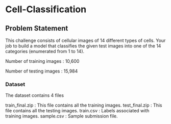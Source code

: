 # Cell-Classification

## Problem Statement

This challenge consists of cellular images of 14 different types of cells. Your job to build a model that classifies the given test images into one of the 14 categories (enumerated from 1 to 14).

Number of training images : 10,600

Number of testing images : 15,984

### Dataset

The dataset contains 4 files

train_final.zip : This file contains all the training images.
test_final.zip : This file contains all the testing images.
train.csv : Labels associated with training images.
sample.csv : Sample submission file.

